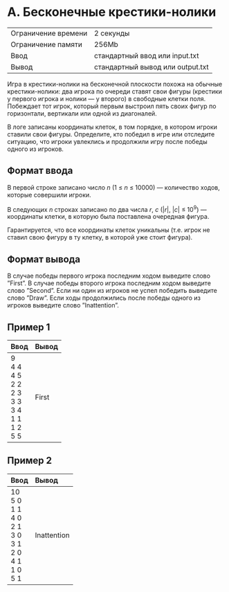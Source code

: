# A. Бесконечные крестики-нолики
<table>
  <tr>
      <td>Ограничение времени</td>
      <td>2 секунды</td>
  </tr>
  <tr>
      <td>Ограничение памяти</td>
      <td>256Mb</td>
  </tr>
  <tr>
      <td>Ввод</td>
      <td>стандартный ввод или input.txt</td>
  </tr>
  <tr>
      <td>Вывод</td>
      <td>стандартный вывод или output.txt</td>
  </tr>
</table>

Игра в крестики-нолики на бесконечной плоскости похожа на обычные крестики-нолики: два игрока по очереди ставят свои фигуры 
(крестики у первого игрока и нолики — у второго) в свободные клетки поля. Побеждает тот игрок, который первым выстроил пять своих фигур по горизонтали, 
вертикали или одной из диагоналей.  

В логе записаны координаты клеток, в том порядке, в котором игроки ставили свои фигуры. Определите, кто победил в игре или отследите ситуацию, что игроки увлеклись 
и продолжили игру после победы одного из игроков.

## Формат ввода
В первой строке записано число *n* (1 ≤ *n* ≤ 10000) — количество ходов, которые совершили игроки.  

В следующих *n* строках записано по два числа *r*, *c* (|*r*|, |*c*| ≤ 10<sup>9</sup>) — координаты клетки, в которую была поставлена очередная фигура.  

Гарантируется, что все координаты клеток уникальны (т.е. игрок не ставил свою фигуру в ту клетку, в которой уже стоит фигура).

## Формат вывода
В случае победы первого игрока последним ходом выведите слово ”First”. В случае победы второго игрока последним ходом выведите слово ”Second”. Если ни один из игроков не успел 
победить выведите слово ”Draw”. Если ходы продолжились после победы одного из игроков выведите слово ”Inattention”.

## Пример 1
<table>
  <thead>
    <tr>
      <th align= "left">Ввод</th>
      <th align= "left">Вывод</th>
    </tr>
  </thead>
  <tbody>
    <tr>
      <td>
        9</br>
        4 4</br>
        4 5</br>
        2 2</br>
        2 3</br>
        3 3</br>
        3 4</br>
        1 1</br>
        1 2</br>
        5 5
      </td>
      <td>
        First
	</br>
      </td>
    </tr>
  </tbody>
</table>

## Пример 2
<table>
  <thead>
    <tr>
      <th align= "left">Ввод</th>
      <th align= "left">Вывод</th>
    </tr>
  </thead>
  <tbody>
    <tr>
      <td>
        10</br>
        5 0</br>
        1 1</br>
        4 0</br>
        2 1</br>
        3 0</br>
        3 1</br>
        2 0</br>
        4 1</br>
        1 0</br>
        5 1
      </td>
      <td>
        Inattention
	</br>
      </td>
    </tr>
  </tbody>
</table>